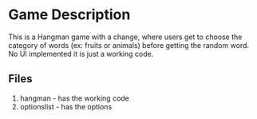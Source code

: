 # Game Description
This is a Hangman game with a change, where users get to choose the category of words (ex: fruits or animals) before getting the random word.
No UI implemented it is just a working code.

## Files
1) hangman - has the working code
2) optionslist - has the options